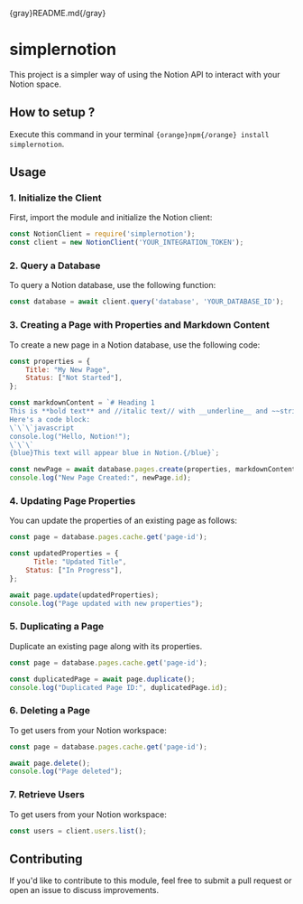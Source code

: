 {gray}README.md{/gray}
# simplernotion
This project is a simpler way of using the Notion API to interact with your Notion space.
## **How to setup ?**
Execute this command in your terminal `{orange}npm{/orange} install simplernotion`.
## Usage
### 1. Initialize the Client
First, import the module and initialize the Notion client:
```javascript
const NotionClient = require('simplernotion');
const client = new NotionClient('YOUR_INTEGRATION_TOKEN');
```
### 2. Query a Database
To query a Notion database, use the following function:
```javascript
const database = await client.query('database', 'YOUR_DATABASE_ID');
```
### 3. Creating a Page with Properties and Markdown Content
To create a new page in a Notion database, use the following code:
```javascript
const properties = {
    Title: "My New Page",
    Status: ["Not Started"],
};

const markdownContent = `# Heading 1
This is **bold text** and //italic text// with __underline__ and ~~strikethrough~~.
Here's a code block:
\`\`\`javascript
console.log("Hello, Notion!");
\`\`\`
{blue}This text will appear blue in Notion.{/blue}`;

const newPage = await database.pages.create(properties, markdownContent);
console.log("New Page Created:", newPage.id);
```
### 4. Updating Page Properties
You can update the properties of an existing page as follows:
```javascript
const page = database.pages.cache.get('page-id');

const updatedProperties = {
	  Title: "Updated Title",
    Status: ["In Progress"],
};

await page.update(updatedProperties);
console.log("Page updated with new properties");
```
### 5. Duplicating a Page
Duplicate an existing page along with its properties.
```javascript
const page = database.pages.cache.get('page-id');

const duplicatedPage = await page.duplicate();
console.log("Duplicated Page ID:", duplicatedPage.id);
```
### 6. Deleting a Page
To get users from your Notion workspace:
```javascript
const page = database.pages.cache.get('page-id');

await page.delete();
console.log("Page deleted");
```
### 7. Retrieve Users
To get users from your Notion workspace:
```javascript
const users = client.users.list();
```
## Contributing
If you'd like to contribute to this module, feel free to submit a pull request or open an issue to discuss improvements.